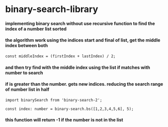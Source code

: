 # binary-search-library  


#### implementing binary search without use recursive function to find the index of a number list sorted  
#### the algorithm work using the indices start and final of list, get the middle index between both  
``` const middleIndex = (firstIndex + lastIndex) / 2; ```  
#### and then try find with the middle index using the list if matches with number to search  
#### if is greater than the number. gets new indices. reducing the search range of number list in half

```
import binarySearch from 'binary-search-2';
```

```
const index: number = binary-search.bs([1,2,3,4,5,6], 5);
```

#### this function will return -1 if the number is not in the list 
